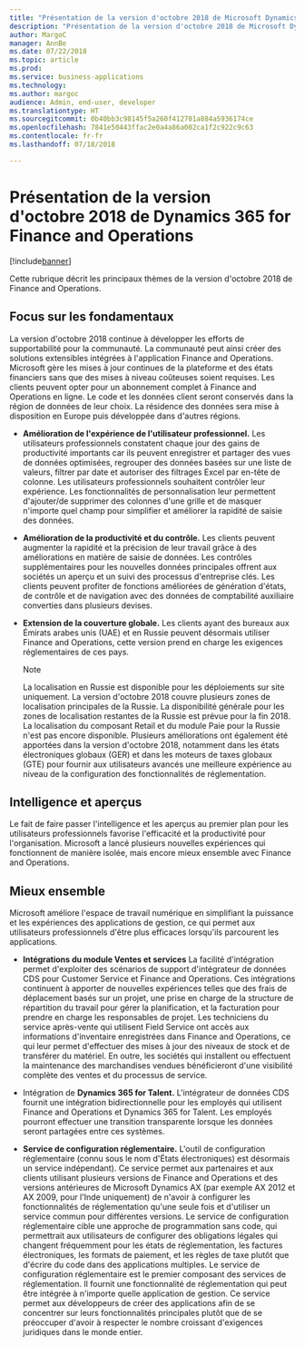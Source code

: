 ```yaml
---
title: "Présentation de la version d'octobre 2018 de Microsoft Dynamics 365 for Finance and Operations"
description: "Présentation de la version d'octobre 2018 de Microsoft Dynamics 365 for Finance and Operations"
author: MargoC
manager: AnnBe
ms.date: 07/22/2018
ms.topic: article
ms.prod: 
ms.service: business-applications
ms.technology: 
ms.author: margoc
audience: Admin, end-user, developer
ms.translationtype: HT
ms.sourcegitcommit: 0b40bb3c98145f5a260f412701a884a5936174ce
ms.openlocfilehash: 7841e50443ffac2e0a4a86a002ca1f2c922c9c63
ms.contentlocale: fr-fr
ms.lasthandoff: 07/18/2018

---
```

#  <a name="overview-of-dynamics-365-for-finance-and-operations-october-18-release"></a>Présentation de la version d'octobre 2018 de Dynamics 365 for Finance and Operations

[!include[banner](../../includes/banner.md)]

Cette rubrique décrit les principaux thèmes de la version d'octobre 2018 de Finance and Operations. 

## <a name="focus-on-fundamentals"></a>Focus sur les fondamentaux

La version d'octobre 2018 continue à développer les efforts de supportabilité pour la communauté.
La communauté peut ainsi créer des solutions extensibles intégrées à l'application Finance and Operations. Microsoft gère les mises à jour continues de la plateforme et des états financiers sans que des mises à niveau coûteuses soient requises. Les clients peuvent opter pour un abonnement complet à Finance and Operations en ligne. Le code et les données client seront conservés dans la région de données de leur choix. La résidence des données sera mise à disposition en Europe puis développée dans d'autres régions.

-   **Amélioration de l'expérience de l'utilisateur professionnel.** Les utilisateurs professionnels constatent chaque jour des gains de productivité importants car ils peuvent enregistrer et partager des vues de données optimisées, regrouper des données basées sur une liste de valeurs, filtrer par date et autoriser des filtrages Excel par en-tête de colonne. Les utilisateurs professionnels souhaitent contrôler leur expérience. Les fonctionnalités de personnalisation leur permettent d'ajouter/de supprimer des colonnes d'une grille et de masquer n'importe quel champ pour simplifier et améliorer la rapidité de saisie des données.

-   **Amélioration de la productivité et du contrôle.** Les clients peuvent augmenter la rapidité et la précision de leur travail grâce à des améliorations en matière de saisie de données.
    Les contrôles supplémentaires pour les nouvelles données principales offrent aux sociétés un aperçu et un suivi des processus d'entreprise clés. Les clients peuvent profiter de fonctions améliorées de génération d'états, de contrôle et de navigation avec des données de comptabilité auxiliaire converties dans plusieurs devises.

-   **Extension de la couverture globale.** Les clients ayant des bureaux aux Émirats arabes unis (UAE) et en Russie peuvent désormais utiliser Finance and Operations, cette version prend en charge les exigences réglementaires de ces pays. 
    
    > [!NOTE]
    > La localisation en Russie est disponible pour les déploiements sur site uniquement. La version d'octobre 2018 couvre plusieurs zones de localisation principales de la Russie. La disponibilité générale pour les zones de localisation restantes de la Russie est prévue pour la fin 2018. La localisation du composant Retail et du module Paie pour la Russie n'est pas encore disponible. Plusieurs améliorations ont également été apportées dans la version d'octobre 2018, notamment dans les états électroniques globaux (GER) et dans les moteurs de taxes globaux (GTE) pour fournir aux utilisateurs avancés une meilleure expérience au niveau de la configuration des fonctionnalités de réglementation. 

## <a name="intelligence-and-insights"></a>Intelligence et aperçus

Le fait de faire passer l'intelligence et les aperçus au premier plan pour les utilisateurs professionnels favorise l'efficacité et la productivité pour l'organisation. Microsoft a lancé plusieurs nouvelles expériences qui fonctionnent de manière isolée, mais encore mieux ensemble avec Finance and Operations.

## <a name="better-together"></a>Mieux ensemble

Microsoft améliore l'espace de travail numérique en simplifiant la puissance et les expériences des applications de gestion, ce qui permet aux utilisateurs professionnels d'être plus efficaces lorsqu'ils parcourent les applications.

-   **Intégrations du module Ventes et services** La facilité d'intégration permet d'exploiter des scénarios de support d'intégrateur de données CDS pour Customer Service et Finance and Operations. Ces intégrations continuent à apporter de nouvelles expériences telles que des frais de déplacement basés sur un projet, une prise en charge de la structure de répartition du travail pour gérer la planification, et la facturation pour prendre en charge les responsables de projet. Les techniciens du service après-vente qui utilisent Field Service ont accès aux informations d'inventaire enregistrées dans Finance and Operations, ce qui leur permet d'effectuer des mises à jour des niveaux de stock et de transférer du matériel. En outre, les sociétés qui installent ou effectuent la maintenance des marchandises vendues bénéficieront d'une visibilité complète des ventes et du processus de service.

-   Intégration de **Dynamics 365 for Talent.** L'intégrateur de données CDS fournit une intégration bidirectionnelle pour les employés qui utilisent Finance and Operations et Dynamics 365 for Talent. Les employés pourront effectuer une transition transparente lorsque les données seront partagées entre ces systèmes.

-   **Service de configuration réglementaire.** L'outil de configuration réglementaire (connu sous le nom d'États électroniques) est désormais un service indépendant). Ce service permet aux partenaires et aux clients utilisant plusieurs versions de Finance and Operations et des versions antérieures de Microsoft Dynamics AX (par exemple AX 2012 et AX 2009, pour l'Inde uniquement) de n'avoir à configurer les fonctionnalités de réglementation qu'une seule fois et d'utiliser un service commun pour différentes versions. Le service de configuration réglementaire cible une approche de programmation sans code, qui permettrait aux utilisateurs de configurer des obligations légales qui changent fréquemment pour les états de réglementation, les factures électroniques, les formats de paiement, et les règles de taxe plutôt que d'écrire du code dans des applications multiples. Le service de configuration réglementaire est le premier composant des services de réglementation. Il fournit une fonctionnalité de réglementation qui peut être intégrée à n'importe quelle application de gestion. Ce service permet aux développeurs de créer des applications afin de se concentrer sur leurs fonctionnalités principales plutôt que de se préoccuper d'avoir à respecter le nombre croissant d'exigences juridiques dans le monde entier.

